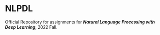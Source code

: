 # NLPDL
Official Repository for assignments for ***Natural Language Processing with Deep Learning***, 2022 Fall.


